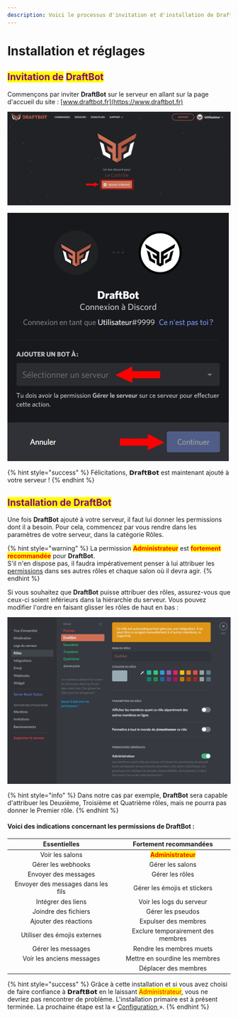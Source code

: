 ```yaml
---
description: Voici le processus d'invitation et d'installation de DraftBot.
---
```


# Installation et réglages

## <mark style="color:purple;">Invitation de</mark> <mark style="color:purple;"></mark><mark style="color:purple;">**DraftBot**</mark>

Commençons par inviter **DraftBot** sur le serveur en allant sur la page d'accueil du site : [www.draftbot.fr](https://www.draftbot.fr)

![Cliquez sur « Ajouter à Discord »](.gitbook/assets/invitationdraftbot.jpg)

![Connectez-vous si nécessaire puis choisissez votre serveur. Enfin, cliquez sur « Autoriser ».](.gitbook/assets/ajoutdraftbot.jpg)

{% hint style="success" %}
Félicitations, 𝗗𝗿𝗮𝗳𝘁𝗕𝗼𝘁 est maintenant ajouté à votre serveur !
{% endhint %}

## <mark style="color:purple;">Installation de DraftBot</mark>

Une fois **DraftBot** ajouté à votre serveur, il faut lui donner les permissions dont il a besoin. Pour cela, commencez par vous rendre dans les paramètres de votre serveur, dans la catégorie Rôles.

{% hint style="warning" %}
La permission <mark style="color:red;">**Administrateur**</mark> <mark style="color:red;"></mark><mark style="color:red;"></mark> est <mark style="color:red;">**fortement recommandée**</mark> pour **DraftBot**.\
S'il n'en dispose pas, il faudra impérativement penser à lui attribuer les [permissions](installation.md#voici-des-indications-concernant-les-permissions-de) dans ses autres rôles et chaque salon où il devra agir.
{% endhint %}

Si vous souhaitez que **DraftBot** puisse attribuer des rôles, assurez-vous que ceux-ci soient inférieurs dans la hiérarchie du serveur. Vous pouvez modifier l'ordre en faisant glisser les rôles de haut en bas :

![DraftBot est positionné en dessous du rôle Premier dans la hiérarchie des rôles.](<.gitbook/assets/draftbot (1).jpg>)

{% hint style="info" %}
Dans notre cas par exemple, **DraftBot** sera capable d'attribuer les Deuxième, Troisième et Quatrième rôles, mais ne pourra pas donner le Premier rôle.
{% endhint %}

#### Voici des indications concernant les permissions de DraftBot :

|            Essentielles            |               Fortement recommandées               |
| :--------------------------------: | :------------------------------------------------: |
|           Voir les salons          | <mark style="color:red;">**Administrateur**</mark> |
|         Gérer les webhooks         |                  Gérer les salons                  |
|        Envoyer des messages        |                   Gérer les rôles                  |
| Envoyer des messages dans les fils |            Gérer les émojis et stickers            |
|         Intégrer des liens         |              Voir les logs du serveur              |
|        Joindre des fichiers        |                  Gérer les pseudos                 |
|        Ajouter des réactions       |                Expulser des membres                |
|    Utiliser des émojis externes    |         Exclure temporairement des membres         |
|         Gérer les messages         |              Rendre les membres muets              |
|      Voir les anciens messages     |           Mettre en sourdine les membres           |
|                                    |                Déplacer des membres                |

{% hint style="success" %}
Grâce à cette installation et si vous avez choisi de faire confiance à 𝗗𝗿𝗮𝗳𝘁𝗕𝗼𝘁 en le laissant <mark style="color:red;">Administrateur</mark>, vous ne devriez pas rencontrer de problème. L'installation primaire est à présent terminée. La prochaine étape est la « [Configuration ](slash/configuration/)».
{% endhint %}

